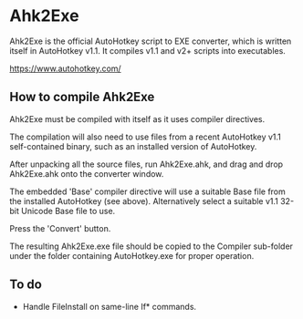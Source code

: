 # Ahk2Exe #

Ahk2Exe is the official AutoHotkey script to EXE converter, which is written itself in AutoHotkey v1.1. It compiles v1.1 and v2+ scripts into executables.

https://www.autohotkey.com/


## How to compile Ahk2Exe ##

Ahk2Exe must be compiled with itself as it uses compiler directives. 

The compilation will also need to use files from a recent AutoHotkey v1.1 self-contained binary, such as an installed version of AutoHotkey.

After unpacking all the source files, run Ahk2Exe.ahk, and drag and drop Ahk2Exe.ahk onto the converter window.

The embedded 'Base' compiler directive will use a suitable Base file from the installed AutoHotkey (see above). Alternatively select a suitable v1.1 32-bit Unicode Base file to use.

Press the 'Convert' button.

The resulting Ahk2Exe.exe file should be copied to the Compiler sub-folder under the folder containing AutoHotkey.exe for proper operation.


## To do ##

  - Handle FileInstall on same-line If* commands.

